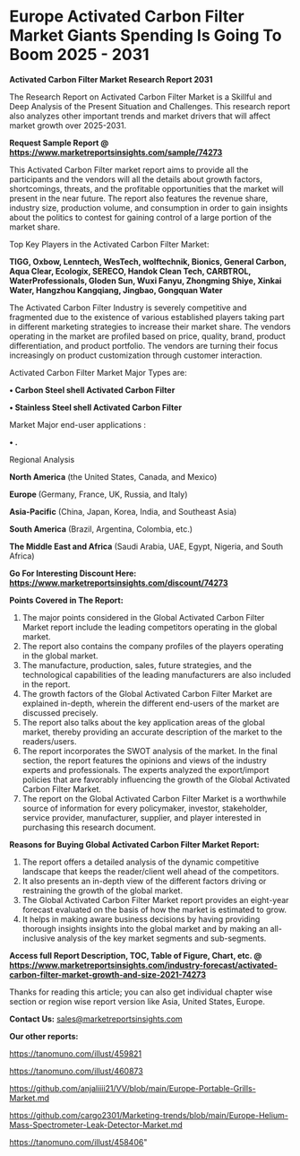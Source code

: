# Europe Activated Carbon Filter Market Giants Spending Is Going To Boom 2025 - 2031

<strong>Activated Carbon Filter Market Research Report 2031</strong>

The Research Report on Activated Carbon Filter Market is a Skillful and Deep Analysis of the Present Situation and Challenges. This research report also analyzes other important trends and market drivers that will affect market growth over 2025-2031.

<strong>Request Sample Report @ <a href=https://www.marketreportsinsights.com/sample/74273>https://www.marketreportsinsights.com/sample/74273</a></strong>

This Activated Carbon Filter market report aims to provide all the participants and the vendors will all the details about growth factors, shortcomings, threats, and the profitable opportunities that the market will present in the near future. The report also features the revenue share, industry size, production volume, and consumption in order to gain insights about the politics to contest for gaining control of a large portion of the market share.

Top Key Players in the Activated Carbon Filter Market:

<strong>TIGG, Oxbow, Lenntech, WesTech, wolftechnik, Bionics, General Carbon, Aqua Clear, Ecologix, SERECO, Handok Clean Tech, CARBTROL, WaterProfessionals, Gloden Sun, Wuxi Fanyu, Zhongming Shiye, Xinkai Water, Hangzhou Kangqiang, Jingbao, Gongquan Water</strong>

The Activated Carbon Filter Industry is severely competitive and fragmented due to the existence of various established players taking part in different marketing strategies to increase their market share. The vendors operating in the market are profiled based on price, quality, brand, product differentiation, and product portfolio. The vendors are turning their focus increasingly on product customization through customer interaction.

Activated Carbon Filter Market Major Types are:

<strong>• Carbon Steel shell Activated Carbon Filter

• Stainless Steel shell Activated Carbon Filter</strong>

Market Major end-user applications :

<strong>• .</strong>

Regional Analysis

</u><strong><b>North America</b></strong> (the United States, Canada, and Mexico)

<strong><b>Europe </b></strong>(Germany, France, UK, Russia, and Italy)

<strong><b>Asia-Pacific</b></strong> (China, Japan, Korea, India, and Southeast Asia)

<strong><b>South America</b></strong> (Brazil, Argentina, Colombia, etc.)

<strong><b>The Middle East and Africa</b></strong> (Saudi Arabia, UAE, Egypt, Nigeria, and South Africa)

<strong>Go For Interesting Discount Here: <a href=https://www.marketreportsinsights.com/discount/74273>https://www.marketreportsinsights.com/discount/74273</a></strong>

<strong>Points Covered in The Report:</strong>
<ol>
  <li>The major points considered in the Global Activated Carbon Filter Market report include the leading competitors operating in the global market.</li>
  <li>The report also contains the company profiles of the players operating in the global market.</li>
  <li>The manufacture, production, sales, future strategies, and the technological capabilities of the leading manufacturers are also included in the report.</li>
  <li>The growth factors of the Global Activated Carbon Filter Market are explained in-depth, wherein the different end-users of the market are discussed precisely.</li>
  <li>The report also talks about the key application areas of the global market, thereby providing an accurate description of the market to the readers/users.</li>
  <li>The report incorporates the SWOT analysis of the market. In the final section, the report features the opinions and views of the industry experts and professionals. The experts analyzed the export/import policies that are favorably influencing the growth of the Global Activated Carbon Filter Market.</li>
  <li>The report on the Global Activated Carbon Filter Market is a worthwhile source of information for every policymaker, investor, stakeholder, service provider, manufacturer, supplier, and player interested in purchasing this research document.</li>
</ol>
<strong>Reasons for Buying Global Activated Carbon Filter Market Report:</strong>

<ol>
  <li>The report offers a detailed analysis of the dynamic competitive landscape that keeps the reader/client well ahead of the competitors.</li>
  <li>It also presents an in-depth view of the different factors driving or restraining the growth of the global market.</li>
  <li>The Global Activated Carbon Filter Market report provides an eight-year forecast evaluated on the basis of how the market is estimated to grow.</li>
  <li>It helps in making aware business decisions by having providing thorough insights insights into the global market and by making an all-inclusive analysis of the key market segments and sub-segments.</li>
</ol>
<strong>Access full Report Description, TOC, Table of Figure, Chart, etc. @ <a href=https://www.marketreportsinsights.com/industry-forecast/activated-carbon-filter-market-growth-and-size-2021-74273>https://www.marketreportsinsights.com/industry-forecast/activated-carbon-filter-market-growth-and-size-2021-74273</a></strong>


Thanks for reading this article; you can also get individual chapter wise section or region wise report version like Asia, United States, Europe.

<strong>Contact Us:</strong>
sales@marketreportsinsights.com

<strong>Our other reports:</strong>

<a href=https://tanomuno.com/illust/459821>https://tanomuno.com/illust/459821</a>

<a href=https://tanomuno.com/illust/460873>https://tanomuno.com/illust/460873</a>

<a href=https://github.com/anjaliiii21/VV/blob/main/Europe-Portable-Grills-Market.md>https://github.com/anjaliiii21/VV/blob/main/Europe-Portable-Grills-Market.md</a>

<a href=https://github.com/cargo2301/Marketing-trends/blob/main/Europe-Helium-Mass-Spectrometer-Leak-Detector-Market.md>https://github.com/cargo2301/Marketing-trends/blob/main/Europe-Helium-Mass-Spectrometer-Leak-Detector-Market.md</a>

<a href=https://tanomuno.com/illust/458406>https://tanomuno.com/illust/458406</a>"
